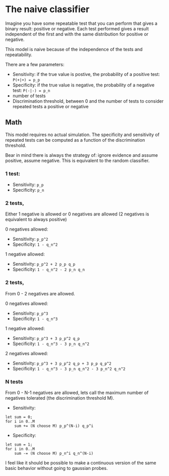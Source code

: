 # The naive classifier

Imagine you have some repeatable test that you can perform that gives a binary result:
positive or negative. Each test performed gives a result independent of the first and
with the same distribution for positive or negative. 

This model is naive because of the independence of the tests and repeatability.

There are a few parameters:

- Sensitivity: if the true value is postive, the probability of a positive test: `P(+|+) = p_p`
- Specificity: if the true value is negative, the probability of a negative test: `P(-|-) = p_n`
- number of tests
- Discrimination threshold, between 0 and the number of tests to consider repeated tests a positive or negative

## Math

This model requires no actual simulation. The specificity and sensitivity of repeated tests can be
computed as a function of the discrimination threshold.

Bear in mind there is always the strategy of: ignore evidence and assume positive, assume negative.
This is equivalent to the random classifier.

### 1 test:

- Sensitivity: `p_p`
- Specificity: `p_n`

### 2 tests,

Either 1 negative is allowed or 0 negatives are allowed (2 negatives is equivalent to always positive)

0 negatives allowed:
- Sensitivity: `p_p^2`
- Specificity: `1 - q_n^2`

1 negative allowed:
- Sensitivity: `p_p^2 + 2 p_p q_p`
- Specificity: `1 - q_n^2 - 2 p_n q_n`

### 2 tests,

From 0 - 2 negatives are allowed.

0 negatives allowed:
- Sensitivity: `p_p^3`
- Specificity: `1 - q_n^3`

1 negative allowed:
- Sensitivity: `p_p^3 + 3 p_p^2 q_p`
- Specificity: `1 - q_n^3 - 3 p_n q_n^2`

2 negatives allowed:
- Sensitivity: `p_p^3 + 3 p_p^2 q_p + 3 p_p q_p^2`
- Specificity: `1 - q_n^3 - 3 p_n q_n^2 - 3 p_n^2 q_n^2`

### N tests

From 0 - N-1 negatives are allowed, lets call the maximum number of negatives tolerated (the discrimination
threshold M).

- Sensitivity:
```
let sum = 0;
for i in 0..M
    sum += (N choose M) p_p^(N-i) q_p^i
```
- Specificity:
```
let sum = 1;
for i in 0..M
    sum -= (N choose M) p_n^i q_n^(N-i)
```

I feel like it should be possible to make a continuous version of the same basic behavior without 
going to gaussian probes.